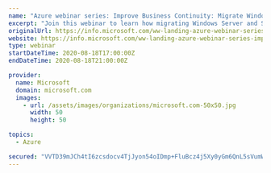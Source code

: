 ```yaml
---
name: "Azure webinar series: Improve Business Continuity: Migrate Windows and SQL Server to Azure"
excerpt: "Join this webinar to learn how migrating Windows Server and SQL Server to Azure improves business continuity by creating extra capacity for your workloads, reducing overhead, and helping you recover services in a timely and orchestrated manner."
originalUrl: https://info.microsoft.com/ww-landing-azure-webinar-series-improve-business-continuity-migrate-windows-and-sql-server-to-azure.html
website: https://info.microsoft.com/ww-landing-azure-webinar-series-improve-business-continuity-migrate-windows-and-sql-server-to-azure.html
type: webinar
startDateTime: 2020-08-18T17:00:00Z
endDateTime: 2020-08-18T21:00:00Z

provider:
  name: Microsoft
  domain: microsoft.com
  images:
    - url: /assets/images/organizations/microsoft.com-50x50.jpg
      width: 50
      height: 50

topics:
  - Azure

secured: "VVTD39mJCh4tI6zcsdocv4TjJyon54oIDmp+FluBcz4j5Xy0yGm6QnL5sVumW51aibvRa86XWKNrEb/aTCztGL4EYJDW0S1HDsb7ZwyZvz4Lf0BV/Flao2IbGbDrwX4D9dcTgbjH2SL1qxU9nqAJWYX5T59wqxye+ETG+muswob8UZdDrKqJMx6o84nXP6VnTaKBZbZUkaV3irI3i2k7DVGEGzuoDkD0IgxeYdyroOgMoo5EZUxN6/Arpd57LG24aahOijbR4A7EgERPtKTub7wF4JmHtXT5mD8DnVOXE3QLq4/lJSWFFi6OKHOXEFhHTZMZoHK414cxhZFAyAkRnw==;Zp3tZ3ZfTatljIEumxZCsw=="
---
```


